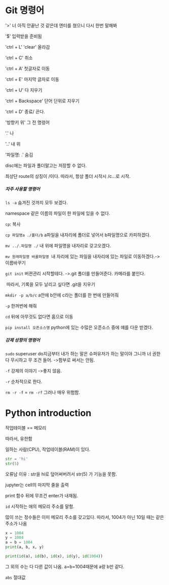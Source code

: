 # Git 명령어

'>' 너 아직 안끝난 것 같은데 엔터를 쳤으니 다시 한번 말해봐

'$' 입력받을 준비됨

'ctrl + L' 'clear' 올라감

'ctrl + C' 취소

'ctrl + A' 첫글자로 이동

'ctrl + E' 마지막 글자로 이동

'ctrl + U' 다 지우기

'ctrl + Backspace' 단어 단위로 지우기

'ctrl + D' 종료/ 끈다.

'방향키 위' 그 전 명령어

'.' 나

'..' 내 위

'파일명: .' 숨김

disc에는 파일과 폴더말고는 저장할 수 없다.

최상단 route의 상징이 /이다. 따라서, 항상 폴더 시작시 /c...로 시작.

##### 자주 사용할 명령어

`ls -a` 숨겨진 것까지 모두 보겠다.

namespace 같은 이름의 파일이 한 파일에 있을 수 없다.

`cp`: 복사

`cp 파일명a ./폴더/b` a파일을 내자리에 폴더로 넣어서 b파일명으로 카피하겠다.

`mv ../.파일명 ./` 내 위에 파일명을 내자리로 갖고오겠다.

`mv 원래파일명 바꿀파일명 `내 자리에 있는 파일을 내자리에 있는 파일로 이동하겠다.-> 이름바꾸기

`git init` 버젼관리 시작할테다. ->.git 폴더를 만들어준다. 카메라를 붙인다.

​					따라서, 기록을 모두 날리고 싶다면 .git을 지우기

`mkdir -p a/b/c` a안에 b안에 c라는 폴더를 한 번에 만들어줘 

`-p` 한꺼번에 해줘

`cd` 뒤에 아무것도 없다면 홈으로 이동

`pip install 오픈소스명` python에 있는 수많은 오픈소스 중에 얘를 다운 받겠다.

##### 강제 성향의 명령어

`sudo` superuser do지금부터 내가 하는 말은 슈퍼유저가 하는 말이야 그니까 너 권한 다 무시하고 무		   조건 들어. ->함부로 써서는 안됨.

`-f` 강제의 이야기 ->좋지 않음.

`-r` 순차적으로 한다.

`rm -r -f` = `rm -rf` 그러나 매우 위험함.

# Python introduction

작업테이블 == 메모리

따라서, 유한함

일하는 사람(CPU), 작업테이블(RAM)이 있다.



```python
str = 'hi'
str(5)
```

오류남 이유 : str을 hi로 덮어써버려서 str(5) 가 기능을 못함.

jupyter는 cell의 마지막 줄을 출력

print 함수 뒤에 무조건 enter가 내재됨.

`id` 시작하는 애의 메모리 주소를 말함.

많이 쓰는 정수들은 이미 메모리 주소를 갖고있다. 따라서, 1004가 아닌 10일 때는 같은 주소가 나옴

```python
x = 1004
y = 1004
a = b = 1004
print(a, b, x, y)

print(id(a), id(b), id(x), id(y), id(1004))
```

그 외의 수는 다 다른 값이 나옴. a=b=1004때문에 a랑 b만 같다.

`abs` 절대값

